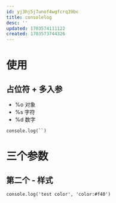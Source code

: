 ```yaml
---
id: yj3hj5j7unof4wgfcrq39bc
title: consolelog
desc: ''
updated: 1703574111122
created: 1703573744326
---
```


# 使用

## 占位符 + 多入参

- %o 对象
- %s 字符
- %d 数字

```
console.log(``)
```

# 三个参数

## 第二个 - 样式

```
console.log('test color', 'color:#f40')
```